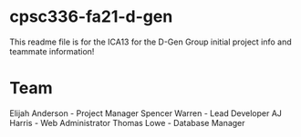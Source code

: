 # cpsc336-fa21-d-gen

This readme file is for the ICA13 for the D-Gen Group
initial project info and teammate information!

# Team
Elijah Anderson - Project Manager
Spencer Warren - Lead Developer
AJ Harris - Web Administrator
Thomas Lowe - Database Manager
